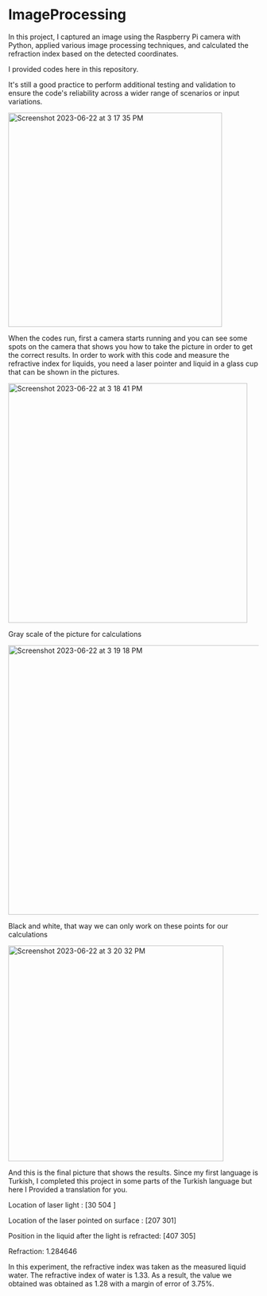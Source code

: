 # ImageProcessing

In this project, I captured an image using the Raspberry Pi camera with Python, applied various image processing techniques, and calculated the refraction index based on the detected coordinates.

I provided codes here in this repository.

It's still a good practice to perform additional testing and validation to ensure the code's reliability across a wider range of scenarios or input variations.


<img width="430" alt="Screenshot 2023-06-22 at 3 17 35 PM" src="https://github.com/developerRD/ImageProcessing/assets/34951241/dd2a00a4-fa09-4c50-909b-f5df5168363e">

When the codes run, first a camera starts running and you can see some spots on the camera that shows you how to take the picture in order to get the correct results.
In order to work with this code and measure the refractive index for liquids, you need a laser pointer and liquid in a glass cup that can be shown in the pictures.

<img width="481" alt="Screenshot 2023-06-22 at 3 18 41 PM" src="https://github.com/developerRD/ImageProcessing/assets/34951241/e72de86a-a7cc-4c53-95d8-10934be75bb0">

Gray scale of the picture for calculations

<img width="541" alt="Screenshot 2023-06-22 at 3 19 18 PM" src="https://github.com/developerRD/ImageProcessing/assets/34951241/6254a3f7-85d9-4169-a90a-c63fa14cb364"> 

Black and white, that way we can only work on these points for our calculations

<img width="433" alt="Screenshot 2023-06-22 at 3 20 32 PM" src="https://github.com/developerRD/ImageProcessing/assets/34951241/f648ea24-05ec-4dd2-b953-9fb316e22e42">

And this is the final picture that shows the results. 
Since my first language is Turkish, I completed this project in some parts of the Turkish language but here I Provided a translation for you.

Location of laser light : [30 504 ] 

Location of the laser pointed on surface : [207 301]

Position in the liquid after the light is refracted: [407 305]

Refraction: 1.284646

In this experiment, the refractive index was taken as the measured liquid water.
The refractive index of water is 1.33. As a result, the value we obtained was obtained as 1.28 with a margin of error of 3.75%.


